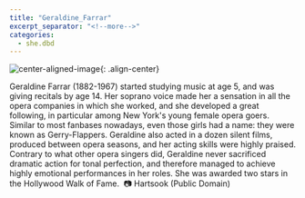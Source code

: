 ```yaml
---
title: "Geraldine_Farrar"
excerpt_separator: "<!--more-->"
categories:
  - she.dbd
---
```



![center-aligned-image](https://cdn.pixabay.com/photo/2020/10/26/16/56/man-5687861_1280.png){: .align-center}


Geraldine Farrar (1882-1967) started studying music at age 5, and was giving recitals by age 14. Her soprano voice made her a sensation in all the opera companies in which she worked, and she developed a great following, in particular among New York's young female opera goers. Similar to most fanbases nowadays, even those girls had a name: they were known as Gerry-Flappers. Geraldine also acted in a dozen silent films, produced between opera seasons, and her acting skills were highly praised. Contrary to what other opera singers did, Geraldine never sacrificed dramatic action for tonal perfection, and therefore managed to achieve highly emotional performances in her roles. She was awarded two stars in the Hollywood Walk of Fame.⁠
⁠
📷 Hartsook (Public Domain)⁠
